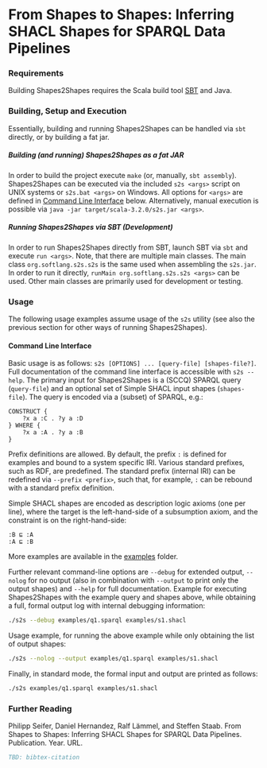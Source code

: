 # From Shapes to Shapes: Inferring SHACL Shapes for SPARQL Data Pipelines

### Requirements

Building Shapes2Shapes requires the Scala build tool [SBT](https://www.scala-sbt.org/) and Java.

### Building, Setup and Execution

Essentially, building and running Shapes2Shapes can be handled via `sbt` directly, or by building a fat jar.

##### Building (and running) Shapes2Shapes as a fat JAR

In order to build the project execute `make` (or, manually, `sbt assembly`). Shapes2Shapes can be executed via the included `s2s <args>` script on UNIX systems or `s2s.bat <args>` on Windows. All options for `<args>` are defined in [Command Line Interface](#command-line-interface) below. Alternatively, manual execution is possible via `java -jar target/scala-3.2.0/s2s.jar <args>`. 

##### Running Shapes2Shapes via SBT (Development)

In order to run Shapes2Shapes directly from SBT, launch SBT via `sbt` and execute `run <args>`. Note, that there are multiple main classes. The main class `org.softlang.s2s.s2s` is the same used when assembling the `s2s.jar`. In order to run it directly, `runMain org.softlang.s2s.s2s <args>` can be used. Other main classes are primarily used for development or testing.

### Usage

The following usage examples assume usage of the `s2s` utility (see also the previous section for other ways of running Shapes2Shapes).

#### Command Line Interface

Basic usage is as follows: `s2s [OPTIONS] ... [query-file] [shapes-file?]`. Full documentation of the command line interface is accessible with `s2s --help`. The primary input for Shapes2Shapes is a (SCCQ) SPARQL query (`query-file`) and an optional set of Simple SHACL input shapes (`shapes-file`). The query is encoded via a (subset) of SPARQL, e.g.:

```sparql
CONSTRUCT {
    ?x a :C . ?y a :D
} WHERE { 
    ?x a :A . ?y a :B
}
```

Prefix definitions are allowed. By default, the prefix `:` is defined for examples and bound to a system specific IRI. Various standard prefixes, such as RDF, are predefined. The standard prefix (internal IRI) can be redefined via `--prefix <prefix>`, such that, for example, `:` can be rebound with a standard prefix definition.

Simple SHACL shapes are encoded as description logic axioms (one per line), where the target is the left-hand-side of a subsumption axiom, and the constraint is on the right-hand-side:

```
:B ⊑ :A
:A ⊑ :B
```

More examples are available in the [examples](examples/) folder.

Further relevant command-line options are `--debug` for extended output, `--nolog` for no output (also in combination with `--output` to print only the output shapes) and `--help` for full documentation. Example for executing Shapes2Shapes with the example query and shapes above, while obtaining a full, formal output log with internal debugging information:

```sh
./s2s --debug examples/q1.sparql examples/s1.shacl
```

Usage example, for running the above example while only obtaining the list of output shapes:

```sh
./s2s --nolog --output examples/q1.sparql examples/s1.shacl
```

Finally, in standard mode, the formal input and output are printed as follows:

```sh
./s2s examples/q1.sparql examples/s1.shacl
```

### Further Reading

Philipp Seifer, Daniel Hernandez, Ralf Lämmel, and Steffen Staab. From Shapes to Shapes: Inferring SHACL Shapes for SPARQL Data Pipelines. Publication. Year. URL.

```BibTeX
TBD: bibtex-citation
```
